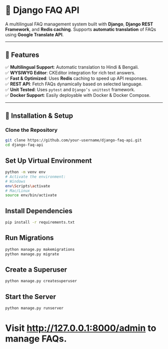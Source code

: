 # 📌 Django FAQ API

A multilingual FAQ management system built with **Django**, **Django REST Framework**, and **Redis caching**. Supports **automatic translation** of FAQs using **Google Translate API**.

---

## 📌 Features

✅ **Multilingual Support**: Automatic translation to Hindi & Bengali.  
✅ **WYSIWYG Editor**: CKEditor integration for rich text answers.  
✅ **Fast & Optimized**: Uses **Redis** caching to speed up API responses.  
✅ **REST API**: Fetch FAQs dynamically based on selected language.  
✅ **Unit Tested**: Uses `pytest` and `Django’s unittest` framework.  
✅ **Docker Support**: Easily deployable with Docker & Docker Compose.  

---

## 📌 Installation & Setup

### Clone the Repository
```bash
git clone https://github.com/your-username/django-faq-api.git
cd django-faq-api
```
## Set Up Virtual Environment
```bash
python -m venv env
# Activate the environment:
# Windows
env\Scripts\activate
# Mac/Linux
source env/bin/activate
```
## Install Dependencies
```bash
pip install -r requirements.txt
```
## Run Migrations
```bash
python manage.py makemigrations
python manage.py migrate
```
## Create a Superuser
```bash
python manage.py createsuperuser
```
## Start the Server
```bash
python manage.py runserver
```
# Visit http://127.0.0.1:8000/admin to manage FAQs.



